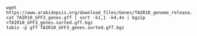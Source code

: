     wget https://www.arabidopsis.org/download_files/Genes/TAIR10_genome_release/TAIR10_gff3/TAIR10_GFF3_genes.gff
    cat TAIR10_GFF3_genes.gff | sort -k1,1 -k4,4n | bgzip >TAIR10_GFF3_genes.sorted.gff.bgz
    tabix -p gff TAIR10_GFF3_genes.sorted.gff.bgz

